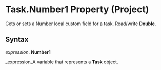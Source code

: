 
# Task.Number1 Property (Project)

Gets or sets a Number local custom field for a task. Read/write  **Double**.


## Syntax

 _expression_. **Number1**

 _expression_A variable that represents a  **Task** object.

